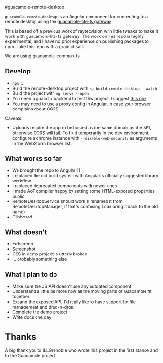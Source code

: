 #guacamole-remote-desktop 

`guacamole-remote-desktop` is an Angular component for connecting to a remote desktop using the [guacamole-lite-ts gateway](https://www.npmjs.com/package/guacamole-lite-ts)

This is based off a previous work of raytecvision with little tweaks to make it work with guacamole-lite-ts gateway.
The work on this repo is highly experimental, and I have no prior experience on publishing packages to npm. Take this repo with a grain of salt.

We are using guacamole-common-ts 

## Develop
 - `npm i`
 - Build the remote-desktop project with `ng build remote-desktop --watch`
 - Build the project with `ng serve --open`
 - You need a guacd + backend to test this project. I suggest [this one](https://github.com/wwt/guac).
 - You may need to use a proxy-config in Angular, in case your browser complains about CORS.

Caveats:

- Uploads require the app to be hosted as the same domain as the API, otherwise CORS will fail. To fix it temporarily in the dev environment, configure a chrome instance with `--disable-web-security` as arguments in the WebStorm browser list.

## What works so far

- We brought the repo to Angular 11
- I replaced the old build system with Angular's officially suggested library workflow
- I replaced deprecated components with newer ones
- I made AoT compiler happy by setting some HTML-exposed properties public
- RemoteDesktopService should work (I renamed it from RemoteDesktopManager, if that's confusing I can bring it back to the old name)
- Clipboard

## What doesn't

- Fullscreen
- Screenshot
- CSS in demo project is utterly broken
- ... probably something else

## What I plan to do

- Make sure the JS API doesn't use any outdated component
- Understand a little bit more how all the moving parts of Guacamole fit together
- Expand the exposed API, I'd really like to have support for file management and drag-n-drop.
- Complete the demo project
- Write docs one day

# Thanks
A big thank you to ILLGrenoble who wrote this project in the first stance and to the Guacamole project.
